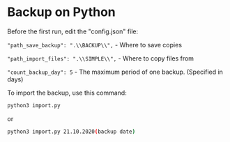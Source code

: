 # Backup on Python

Before the first run, edit the "config.json" file:

```"path_save_backup": ".\\BACKUP\\",``` - Where to save copies

```"path_import_files": ".\\SIMPLE\\",``` - Where to copy files from

```"count_backup_day": 5``` - The maximum period of one backup. (Specified in days)

To import the backup, use this command:

```sh
python3 import.py
```

or

```sh
python3 import.py 21.10.2020(backup date)
```
